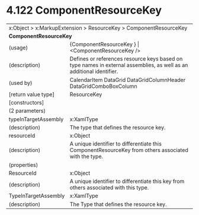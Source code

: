 <html dir="LTR" xmlns:mshelp="http://msdn.microsoft.com/mshelp" xmlns:ddue="http://ddue.schemas.microsoft.com/authoring/2003/5" xmlns:xlink="http://www.w3.org/1999/xlink" xmlns:tool="http://www.microsoft.com/tooltip">

<body>
 <input type="hidden" id="userDataCache" class="userDataStyle">
 <input type="hidden" id="hiddenScrollOffset">
 <img id="dropDownImage" style="display:none; height:0; width:0;" src="../local/drpdown.gif">
 <img id="dropDownHoverImage" style="display:none; height:0; width:0;" src="../local/drpdown_orange.gif">
 <img id="collapseImage" style="display:none; height:0; width:0;" src="../local/collapse.gif">
 <img id="expandImage" style="display:none; height:0; width:0;" src="../local/exp.gif">
 <img id="collapseAllImage" style="display:none; height:0; width:0;" src="../local/collall.gif">
 <img id="expandAllImage" style="display:none; height:0; width:0;" src="../local/expall.gif">
 <img id="copyImage" style="display:none; height:0; width:0;" src="../local/copycode.gif">
 <img id="copyHoverImage" style="display:none; height:0; width:0;" src="../local/copycodeHighlight.gif">
 <div id="header"><h1 class="heading">4.122 ComponentResourceKey</h1></div>

 <div id="mainSection">
 <div id="mainBody">
 <div id="allHistory" class="saveHistory" onsave="saveAll()" onload="loadAll()"></div>
 <p xmlns:wsd="http://wsdev.schemas.microsoft.com/authoring/2008/2" xmlns:msxsl="urn:schemas-microsoft-com:xslt" xmlns:script="urn:script" xmlns:build="urn:build">
 </p>
 <div id="sectionSection0" class="section" name="collapseableSection">
 <content xmlns="http://ddue.schemas.microsoft.com/authoring/2003/5" xmlns:wsd="http://wsdev.schemas.microsoft.com/authoring/2008/2" xmlns:msxsl="urn:schemas-microsoft-com:xslt" xmlns:script="urn:script" xmlns:build="urn:build">
 </content>
 </div>
 <div id="sectionSection1" class="section" name="collapseableSection">
 <content xmlns="http://ddue.schemas.microsoft.com/authoring/2003/5" xmlns:wsd="http://wsdev.schemas.microsoft.com/authoring/2008/2" xmlns:msxsl="urn:schemas-microsoft-com:xslt" xmlns:script="urn:script" xmlns:build="urn:build">
 <table class="ProtocolAuthoredTable" xmlns="">
 <tr><td colspan="2">
<mshelp:link keywords="86913f34-aa06-4c94-9f09-83936a822fd8" tabindex="0">x:Object</mshelp:link> &gt; <mshelp:link keywords="8497e82d-b2fc-4699-ab3d-47d5b48be1f6" tabindex="0">x:MarkupExtension</mshelp:link> &gt; <mshelp:link keywords="77f9d170-ec95-4f30-9b7a-f36d523dcd4d" tabindex="0">ResourceKey</mshelp:link> &gt; <mshelp:link keywords="2ca9cef2-1b71-4a6e-8960-b37cf0bf08b3" tabindex="0">ComponentResourceKey</mshelp:link> </td>
 </tr>
 <tr><td colspan="2">
 <b>
ComponentResourceKey </b>
 </td>
 </tr>
 <tr><td><div class="indent0">(usage)</div></td>
 <td>{ComponentResourceKey } | &lt;ComponentResourceKey /&gt; </td>
 </tr>
 <tr><td><div class="indent0">(description)</div></td>
 <td>Defines or references resource keys based on type names in external assemblies, as well as an additional identifier. </td>
 </tr>
 <tr><td><div class="indent0">(used by)</div></td>
 <td><mshelp:link keywords="3e69d0ff-d196-4c0e-9379-d99b7de3a383" tabindex="0">CalendarItem</mshelp:link> <mshelp:link keywords="d934b5d4-03ec-45ad-a0e3-d248f8441050" tabindex="0">DataGrid</mshelp:link> <mshelp:link keywords="42ad8496-e67f-4d7f-ac59-0d8ac723ef8e" tabindex="0">DataGridColumnHeader</mshelp:link> <mshelp:link keywords="3dff7258-f883-45bf-a8ef-11469f505bb9" tabindex="0">DataGridComboBoxColumn</mshelp:link> </td>
 </tr>
 <tr><td><div class="indent0">[return value type]</div></td>
 <td><mshelp:link keywords="77f9d170-ec95-4f30-9b7a-f36d523dcd4d" tabindex="0">ResourceKey</mshelp:link> </td>
 </tr>
 <tr><td><div class="indent0">[constructors]</div></td>
 <td> </td>
 </tr>
 <tr><td><div class="indent2">(2 parameters)</div></td>
 <td> </td>
 </tr>
 <tr><td><div class="indent3">typeInTargetAssembly</div></td>
 <td><mshelp:link keywords="0a0ba56c-1231-46c5-87f4-bd4ca49cc8de" tabindex="0">x:XamlType</mshelp:link> </td>
 </tr>
 <tr><td><div class="indent4">(description)</div></td>
 <td>The type that defines the resource key. </td>
 </tr>
 <tr><td><div class="indent3">resourceId</div></td>
 <td><mshelp:link keywords="86913f34-aa06-4c94-9f09-83936a822fd8" tabindex="0">x:Object</mshelp:link> </td>
 </tr>
 <tr><td><div class="indent4">(description)</div></td>
 <td>A unique identifier to differentiate this ComponentResourceKey from others associated with the type. </td>
 </tr>
 <tr><td><div class="indent0">(properties)</div></td>
 <td> </td>
 </tr>
 <tr><td><div class="indent2">ResourceId</div></td>
 <td><mshelp:link keywords="86913f34-aa06-4c94-9f09-83936a822fd8" tabindex="0">x:Object</mshelp:link> </td>
 </tr>
 <tr><td><div class="indent4">(description)</div></td>
 <td>A unique identifier to differentiate this key from others associated with this type. </td>
 </tr>
 <tr><td><div class="indent2">TypeInTargetAssembly</div></td>
 <td><mshelp:link keywords="0a0ba56c-1231-46c5-87f4-bd4ca49cc8de" tabindex="0">x:XamlType</mshelp:link> </td>
 </tr>
 <tr><td><div class="indent4">(description)</div></td>
 <td>The Type that defines the resource key. </td>
 </tr>
</table>
 </content>
 </div>
 <!--[if gte IE 5]>
 <tool:tip element="languageFilterToolTip" avoidmouse="false"/>
 <![endif]-->
 </div>
 <a name="feedback"></a><span></span>
 </div>
</body></html>
